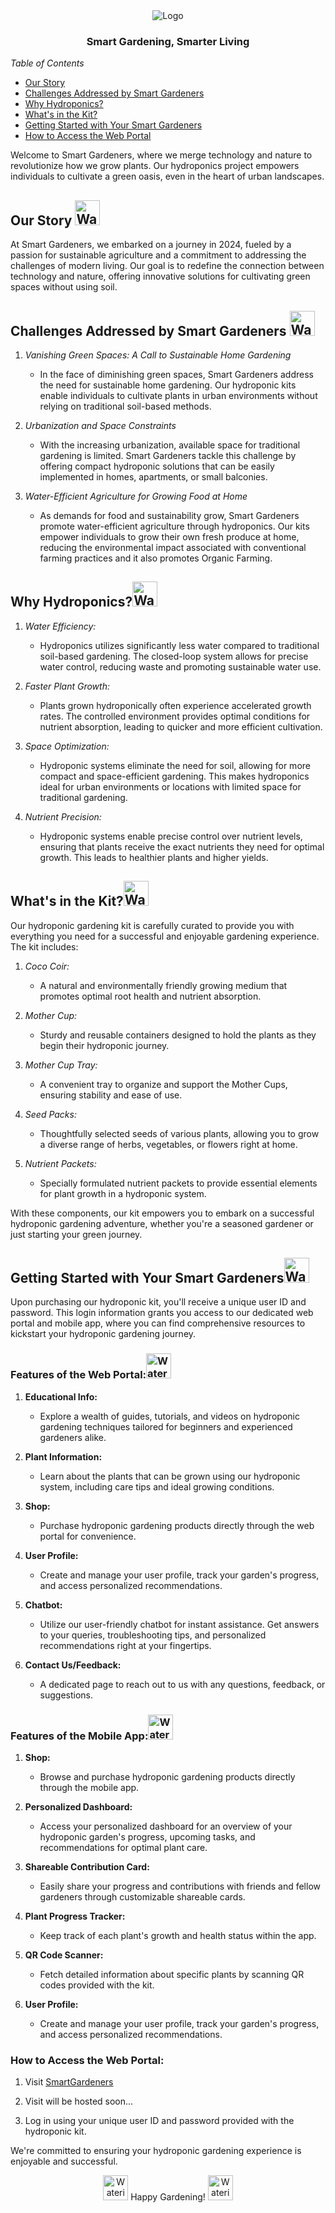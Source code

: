 <div align="center">
<picture>
 <source media="(prefers-color-scheme: dark)" srcset="https://i.postimg.cc/WzM5NWSf/image.png">
 <img alt="Logo" src="https://i.postimg.cc/D0xKgPb0/68747470733a2f2f692e706f7374696d672e63632f64317256374662422f6c6f676f2e706e67.png">
</picture>
</div>

<div align="center">

### Smart Gardening, Smarter Living

</div>

*Table of Contents*

- [Our Story](#our-story)
- [Challenges Addressed by Smart Gardeners](#challenges-addressed-by-smart-gardeners)
- [Why Hydroponics?](#why-hydroponics)
- [What's in the Kit?](#whats-in-the-kit)
- [Getting Started with Your Smart Gardeners](#getting-started-with-your-smart-gardeners)
- [How to Access the Web Portal](#how-to-access-the-web-portal)

Welcome to Smart Gardeners, where we merge technology and nature to revolutionize how we grow
plants. Our hydroponics project empowers individuals to cultivate a green oasis, even in the heart
of urban landscapes.

## Our Story [<img src="https://i.postimg.cc/C1FTHfdz/watering-plants.png" alt="Watering Plants" width="40"/>](https://i.postimg.cc/C1FTHfdz/watering-plants.png)

At Smart Gardeners, we embarked on a journey in 2024, fueled by a passion for sustainable
agriculture and a commitment to addressing the challenges of modern living. Our goal is to redefine
the connection between technology and nature, offering innovative solutions for cultivating green
spaces without using soil.

## Challenges Addressed by Smart Gardeners [<img src="https://i.postimg.cc/rFS17hJ0/spider-plant.png" alt="Watering Plants" width="40"/>](https://i.postimg.cc/rFS17hJ0/spider-plant.png)

1. *Vanishing Green Spaces: A Call to Sustainable Home Gardening*

    - In the face of diminishing green spaces, Smart Gardeners address the need for sustainable home
      gardening. Our hydroponic kits enable individuals to cultivate plants in urban environments
      without relying on traditional soil-based methods.

2. *Urbanization and Space Constraints*

    - With the increasing urbanization, available space for traditional gardening is limited. Smart
      Gardeners tackle this challenge by offering compact hydroponic solutions that can be easily
      implemented in homes, apartments, or small balconies.

3. *Water-Efficient Agriculture for Growing Food at Home*
    - As demands for food and sustainability grow, Smart Gardeners promote water-efficient
      agriculture through hydroponics. Our kits empower individuals to grow their own fresh produce
      at home, reducing the environmental impact associated with conventional farming practices and
      it also promotes Organic Farming.

## Why Hydroponics?[<img src="https://i.postimg.cc/Z51h0F2S/nature.png" alt="Watering Plants" width="40"/>](https://i.postimg.cc/Z51h0F2S/nature.png)

1. *Water Efficiency:*

    - Hydroponics utilizes significantly less water compared to traditional soil-based gardening.
      The closed-loop system allows for precise water control, reducing waste and promoting
      sustainable water use.

2. *Faster Plant Growth:*

    - Plants grown hydroponically often experience accelerated growth rates. The controlled
      environment provides optimal conditions for nutrient absorption, leading to quicker and more
      efficient cultivation.

3. *Space Optimization:*

    - Hydroponic systems eliminate the need for soil, allowing for more compact and space-efficient
      gardening. This makes hydroponics ideal for urban environments or locations with limited space
      for traditional gardening.

4. *Nutrient Precision:*
    - Hydroponic systems enable precise control over nutrient levels, ensuring that plants receive
      the exact nutrients they need for optimal growth. This leads to healthier plants and higher
      yields.

## What's in the Kit?[<img src="https://i.postimg.cc/XYXCn4SP/plant.png" alt="Watering Plants" width="40"/>](https://i.postimg.cc/XYXCn4SP/plant.png)

Our hydroponic gardening kit is carefully curated to provide you with everything you need for a
successful and enjoyable gardening experience. The kit includes:

1. *Coco Coir:*

    - A natural and environmentally friendly growing medium that promotes optimal root health and
      nutrient absorption.

2. *Mother Cup:*

    - Sturdy and reusable containers designed to hold the plants as they begin their hydroponic
      journey.

3. *Mother Cup Tray:*

    - A convenient tray to organize and support the Mother Cups, ensuring stability and ease of use.

4. *Seed Packs:*

    - Thoughtfully selected seeds of various plants, allowing you to grow a diverse range of herbs,
      vegetables, or flowers right at home.

5. *Nutrient Packets:*
    - Specially formulated nutrient packets to provide essential elements for plant growth in a
      hydroponic system.

With these components, our kit empowers you to embark on a successful hydroponic gardening
adventure, whether you're a seasoned gardener or just starting your green journey.

## Getting Started with Your Smart Gardeners[<img src="https://i.postimg.cc/L8rB7nYD/worker.png" alt="Watering Plants" width="40"/>](https://i.postimg.cc/L8rB7nYD/worker.png)

Upon purchasing our hydroponic kit, you'll receive a unique user ID and password. This login
information grants you access to our dedicated web portal and mobile app, where you can find comprehensive
resources to kickstart your hydroponic gardening journey.

### Features of the Web Portal:[<img src="https://i.postimg.cc/sxQ5wzjq/growth.png" alt="Watering Plants" width="40"/>](https://i.postimg.cc/sxQ5wzjq/growth.png)

1. **Educational Info:**
    - Explore a wealth of guides, tutorials, and videos on hydroponic gardening techniques tailored
      for beginners and experienced gardeners alike.

2. **Plant Information:**
    - Learn about the plants that can be grown using our hydroponic system, including care tips and
      ideal growing conditions.

3. **Shop:**
    - Purchase hydroponic gardening products directly through the web portal for convenience.

4. **User Profile:**
    - Create and manage your user profile, track your garden's progress, and access personalized
      recommendations.

5. **Chatbot:**
    - Utilize our user-friendly chatbot for instant assistance. Get answers to your queries,
      troubleshooting tips, and personalized recommendations right at your fingertips.

6. **Contact Us/Feedback:**
    - A dedicated page to reach out to us with any questions, feedback, or suggestions.

### Features of the Mobile App:[<img src="https://i.postimg.cc/FH81G3dQ/mobile-app.png" alt="Watering Plants" width="40"/>]([https://i.postimg.cc/sxQ5wzjq/growth.png](https://i.postimg.cc/FH81G3dQ/mobile-app.png))

1. **Shop:**
    - Browse and purchase hydroponic gardening products directly through the mobile app.

2. **Personalized Dashboard:**
    - Access your personalized dashboard for an overview of your hydroponic garden's progress,
      upcoming tasks, and recommendations for optimal plant care.

3. **Shareable Contribution Card:**
    - Easily share your progress and contributions with friends and fellow gardeners through
      customizable shareable cards.

4. **Plant Progress Tracker:**
    - Keep track of each plant's growth and health status within the app.

5. **QR Code Scanner:**
    - Fetch detailed information about specific plants by scanning QR codes provided with the kit.

6. **User Profile:**
    - Create and manage your user profile, track your garden's progress, and access personalized
      recommendations.

### How to Access the Web Portal:

1. Visit [SmartGardeners](https://smart-gardeners.vercel.app/)

1. Visit will be hosted soon...
1. Log in using your unique user ID and password provided with the hydroponic kit.

We're committed to ensuring your hydroponic gardening experience is enjoyable and successful.

<div align="center">
<img src="https://i.postimg.cc/wxkKpspw/orange-tree.png" alt="Watering Plants" width="40"/>
 Happy Gardening!
<img src="https://i.postimg.cc/wxkKpspw/orange-tree.png" alt="Watering Plants" width="40"/>
</div>
